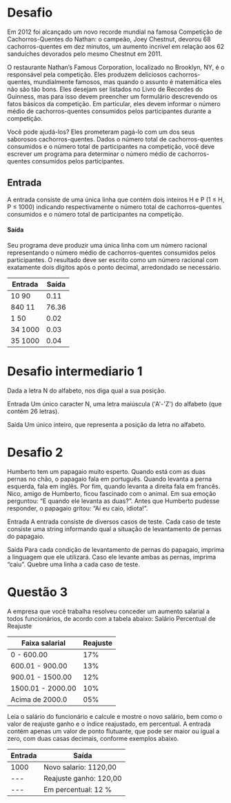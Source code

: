 # **Desafio**

Em 2012 foi alcançado um novo recorde mundial na famosa Competição de Cachorros-Quentes do Nathan: o campeão, Joey Chestnut, devorou 68 cachorros-quentes em dez minutos, um aumento incrível em relação aos 62 sanduíches devorados pelo mesmo Chestnut em 2011.

O restaurante Nathan’s Famous Corporation, localizado no Brooklyn, NY, é o responsável pela competição. Eles produzem deliciosos cachorros-quentes, mundialmente famosos, mas quando o assunto é matemática eles não são tão bons. Eles desejam ser listados no Livro de Recordes do Guinness, mas para isso devem preencher um formulário descrevendo os fatos básicos da competição. Em particular, eles devem informar o número médio de cachorros-quentes consumidos pelos participantes durante a competição.

Você pode ajudá-los? Eles prometeram pagá-lo com um dos seus saborosos cachorros-quentes. Dados o número total de cachorros-quentes consumidos e o número total de participantes na competição, você deve escrever um programa para determinar o número médio de cachorros-quentes consumidos pelos participantes.

  ## Entrada

A entrada consiste de uma única linha que contém dois inteiros H e P (1 ≤ H, P ≤ 1000) indicando respectivamente o número total de cachorros-quentes consumidos e o número total de participantes na competição.

#### Saída

Seu programa deve produzir uma única linha com um número racional representando o número médio de cachorros-quentes consumidos pelos participantes. O resultado deve ser escrito como um número racional com exatamente dois dígitos após o ponto decimal, arredondado se necessário.

 
| Entrada | Saída |
|---------|-------|
| 10 90   |  0.11 |
| 840 11  | 76.36 |
| 1 50    |  0.02 |
| 34 1000 |  0.03 |
| 35 1000 |  0.04 |

# Desafio intermediario 1

Dada a letra N do alfabeto, nos diga qual a sua posição.

Entrada
Um único caracter N, uma letra maiúscula ('A'-'Z') do alfabeto (que contém 26 letras).

Saída
Um único inteiro, que representa a posição da letra no alfabeto.

# Desafio 2
Humberto tem um papagaio muito esperto. Quando está com as duas pernas no chão, o papagaio fala em português. Quando levanta a perna esquerda, fala em inglês. Por fim, quando levanta a direita fala em francês. Nico, amigo de Humberto, ficou fascinado com o animal. Em sua emoção perguntou: “E quando ele levanta as duas?”. Antes que Humberto pudesse responder, o papagaio gritou: “Aí eu caio, idiota!”.

Entrada
A entrada consiste de diversos casos de teste. Cada caso de teste consiste uma string informando qual a situação de levantamento de pernas do papagaio.

Saída
Para cada condição de levantamento de pernas do papagaio, imprima a linguagem que ele utilizará. Caso ele levante ambas as pernas, imprima “caiu”. Quebre uma linha a cada caso de teste.

# Questão 3
A empresa que você trabalha resolveu conceder um aumento salarial a todos funcionários, de acordo com a tabela abaixo:
Salário	Percentual de Reajuste

| Faixa salarial | Reajuste |
|--- |--- 
| 0 - 600.00 | 17%
| 600.01 - 900.00 | 13%
| 900.01 - 1500.00 | 12%
| 1500.01 - 2000.00 | 10% 
| Acima de 2000.0 | 05% |

Leia o salário do funcionário e calcule e mostre o novo salário, bem como o valor de reajuste ganho e o índice reajustado, em percentual.
A entrada contém apenas um valor de ponto flutuante, que pode ser maior ou igual a zero, com duas casas decimais, conforme exemplos abaixo.

| Entrada | Saída |
|--- |--- 
| 1000 | Novo salario: 1120,00
| --- | Reajuste ganho: 120,00
| --- | Em percentual: 12 %
